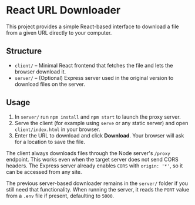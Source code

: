 # React URL Downloader

This project provides a simple React-based interface to download a file from a given URL directly to your computer.

## Structure

- `client/` – Minimal React frontend that fetches the file and lets the browser download it.
- `server/` – (Optional) Express server used in the original version to download files on the server.

## Usage

1. In `server/` run `npm install` and `npm start` to launch the proxy server.
2. Serve the client (for example using `serve` or any static server) and open `client/index.html` in your browser.
3. Enter the URL to download and click **Download**. Your browser will ask for a location to save the file.

The client always downloads files through the Node server's `/proxy` endpoint. This works even when the target server does not send CORS headers. The Express server already enables `CORS` with `origin: '*'`, so it can be accessed from any site.

The previous server-based downloader remains in the `server/` folder if you still need that functionality.
When running the server, it reads the `PORT` value from a `.env` file if present, defaulting to `5000`.
